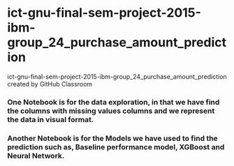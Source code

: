 # ict-gnu-final-sem-project-2015-ibm-group_24_purchase_amount_prediction
ict-gnu-final-sem-project-2015-ibm-group_24_purchase_amount_prediction created by GitHub Classroom

### One Notebook is for the data exploration, in that we have find the columns with missing values columns and we represent the data in visual format.
### Another Notebook is for the Models we have used to find the prediction such as, Baseline performance model, XGBoost and Neural Network.
